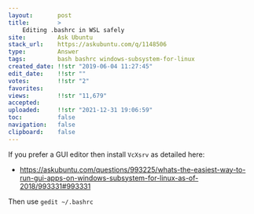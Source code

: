 ```yaml
---
layout:       post
title:        >
    Editing .bashrc in WSL safely
site:         Ask Ubuntu
stack_url:    https://askubuntu.com/q/1148506
type:         Answer
tags:         bash bashrc windows-subsystem-for-linux
created_date: !!str "2019-06-04 11:27:45"
edit_date:    !!str ""
votes:        !!str "2"
favorites:    
views:        !!str "11,679"
accepted:     
uploaded:     !!str "2021-12-31 19:06:59"
toc:          false
navigation:   false
clipboard:    false
---
```


If you prefer a GUI editor then install `VcXsrv` as detailed here:

- https://askubuntu.com/questions/993225/whats-the-easiest-way-to-run-gui-apps-on-windows-subsystem-for-linux-as-of-2018/993331#993331

Then use `gedit ~/.bashrc`
